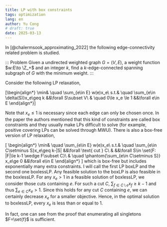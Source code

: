 ```yaml
---
title: LP with box constraints
tags: optimization
lang: en
author: Yu Cong
# draft: true
date: 2025-03-13
---
```


In [@chalermsook_approximating_2022] the following edge-connectivity related problem is studied.

::: Problem
Given a undirected weighted graph $G=(V,E)$, a weight function $w:E\to \Z_+$ and an integer $k$, find a $k$-edge-connected spanning subgraph of $G$ with the minimum weight. 
:::

Consider the following LP relaxation,

\[\begin{align*}
    \min& \quad \sum_{e\in E} w(e)x_e\\
    s.t.& \quad \sum_{e\in \delta(S)}x_e\geq k  &&\forall S\subset V\\
        & \quad 0\le x_e \le 1  &&\forall e\in E
\end{align*}\]

Note that $x_e\le 1$ is necessary since each edge can only be chosen once. In the paper the authors mentioned that this kind of constraints are called box constraints and they usually make LPs difficult to solve (for example, positive covering LPs can be solved through MWU). There is also a box-free version of LP relaxation,

\[
\begin{align*}
    \min& \quad \sum_{e\in E} w(e)x_e\\
    s.t.& \quad \sum_{e\in C\setminus S}x_e\geq k-|S|  &&\forall \text{ cut } C\\
    & &&\forall S\in \set{F: |F|\le k-1 \wedge  F\subset C}\\
        & \quad \phantom{\sum_{e\in C\setminus S}}  x_e\ge 0  &&\forall e\in E
\end{align*}
\]
which is box-free but includes exponentially many extra constraints. I will call the first LP boxLP and the second one boxlessLP. Any feasible solution to the boxLP is also feasible in the boxlessLP. For any $x_e>1$ in a feasible solution of boxlessLP, we consider those cuts containing $e$. For such a cut $C$, $\sum_{f\in C\setminus e} x_f\geq k-1$ and thus $\sum_{e\in C} x_e>1$. Since this holds for any cut $C$ containing $e$, we can certainly decrease $x_e$ for a smaller objective. Hence, in the optimal solution to boxlessLP, every $x_e$ is less than or equal to 1. 

In fact, one can see from the proof that enumerating all singletons $F=\set{f}$ is sufficient.

